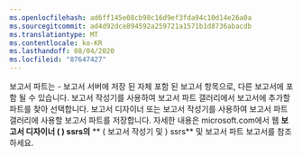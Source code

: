 ```yaml
---
ms.openlocfilehash: ad6ff145e08cb98c16d9ef3fda94c10d14e26a0a
ms.sourcegitcommit: ad4d92dce894592a259721a1571b1d8736abacdb
ms.translationtype: MT
ms.contentlocale: ko-KR
ms.lasthandoff: 08/04/2020
ms.locfileid: "87647427"
---
```

보고서 파트는 \- 보고서 서버에 저장 된 자체 포함 된 보고서 항목으로, 다른 보고서에 포함 될 수 있습니다. 보고서 작성기를 사용하여 보고서 파트 갤러리에서 보고서에 추가할 파트를 찾아 선택합니다. 보고서 디자이너 또는 보고서 작성기를 사용하여 보고서 파트 갤러리에 사용할 보고서 파트를 저장합니다. 자세한 내용은 microsoft.com에서 웹 **보고서 디자이너 \( \) ssrs의** ** \( 보고서 작성기 및 \) ssrs** 및 보고서 파트 보고서를 참조 하세요.

